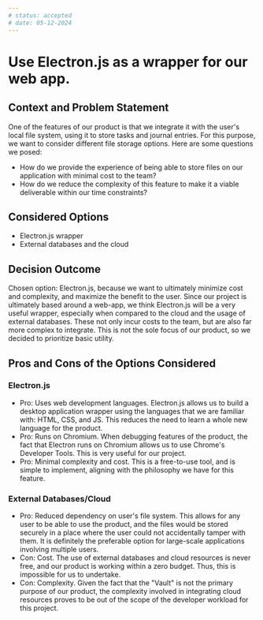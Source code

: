 ```yaml
---
# status: accepted 
# date: 05-12-2024
---
```

# Use Electron.js as a wrapper for our web app.

## Context and Problem Statement

One of the features of our product is that we integrate it with the user's local file system, using it to store tasks and journal entries. For this purpose, we want to consider different file storage options. Here are some questions we posed: 
* How do we provide the experience of being able to store files on our application with minimal cost to the team?
* How do we reduce the complexity of this feature to make it a viable deliverable within our time constraints?

## Considered Options

* Electron.js wrapper
* External databases and the cloud

## Decision Outcome

Chosen option: Electron.js, because we want to ultimately minimize cost and complexity, and maximize the benefit to the user. Since our project is ultimately based around a web-app, we think Electron.js will be a very useful wrapper, especially when compared to the cloud and the usage of external databases. These not only incur costs to the team, but are also far more complex to integrate. This is not the sole focus of our product, so we decided to prioritize basic utility.

## Pros and Cons of the Options Considered

### Electron.js
* Pro: Uses web development languages. Electron.js allows us to build a desktop application wrapper using the languages that we are familiar with: HTML, CSS, and JS. This reduces the need to learn a whole new language for the product.
* Pro: Runs on Chromium. When debugging features of the product, the fact that Electron runs on Chromium allows us to use Chrome's Developer Tools. This is very useful for our project.
* Pro: Minimal complexity and cost. This is a free-to-use tool, and is simple to implement, aligning with the philosophy we have for this feature.

### External Databases/Cloud
* Pro: Reduced dependency on user's file system. This allows for any user to be able to use the product, and the files would be stored securely in a place where the user could not accidentally tamper with them. It is definitely the preferable option for large-scale applications involving multiple users.
* Con: Cost. The use of external databases and cloud resources is never free, and our product is working within a zero budget. Thus, this is impossible for us to undertake.
* Con: Complexity. Given the fact that the "Vault" is not the primary purpose of our product, the complexity involved in integrating cloud resources proves to be out of the scope of the developer workload for this project.